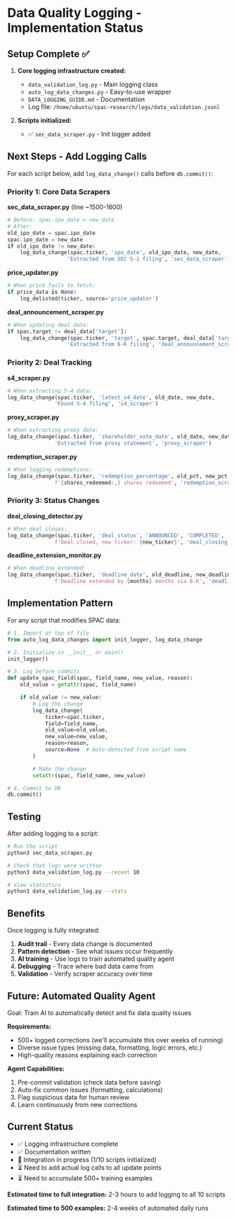 # Data Quality Logging - Implementation Status

## Setup Complete ✅

1. **Core logging infrastructure created:**
   - `data_validation_log.py` - Main logging class
   - `auto_log_data_changes.py` - Easy-to-use wrapper
   - `DATA_LOGGING_GUIDE.md` - Documentation
   - Log file: `/home/ubuntu/spac-research/logs/data_validation.jsonl`

2. **Scripts initialized:**
   - ✅ `sec_data_scraper.py` - Init logger added

## Next Steps - Add Logging Calls

For each script below, add `log_data_change()` calls before `db.commit()`:

### Priority 1: Core Data Scrapers

**sec_data_scraper.py** (line ~1500-1600)
```python
# Before: spac.ipo_date = new_date
# After:
old_ipo_date = spac.ipo_date
spac.ipo_date = new_date
if old_ipo_date != new_date:
    log_data_change(spac.ticker, 'ipo_date', old_ipo_date, new_date,
                   'Extracted from SEC S-1 filing', 'sec_data_scraper')
```

**price_updater.py**
```python
# When price fails to fetch:
if price_data is None:
    log_delisted(ticker, source='price_updater')
```

**deal_announcement_scraper.py**
```python
# When updating deal data:
if spac.target != deal_data['target']:
    log_data_change(spac.ticker, 'target', spac.target, deal_data['target'],
                   'Extracted from 8-K filing', 'deal_announcement_scraper')
```

### Priority 2: Deal Tracking

**s4_scraper.py**
```python
# When extracting S-4 data:
log_data_change(spac.ticker, 'latest_s4_date', old_date, new_date,
               'Found S-4 filing', 's4_scraper')
```

**proxy_scraper.py**
```python
# When extracting proxy data:
log_data_change(spac.ticker, 'shareholder_vote_date', old_date, new_date,
               'Extracted from proxy statement', 'proxy_scraper')
```

**redemption_scraper.py**
```python
# When logging redemptions:
log_data_change(spac.ticker, 'redemption_percentage', old_pct, new_pct,
               f'{shares_redeemed:,} shares redeemed', 'redemption_scraper')
```

### Priority 3: Status Changes

**deal_closing_detector.py**
```python
# When deal closes:
log_data_change(spac.ticker, 'deal_status', 'ANNOUNCED', 'COMPLETED',
               f'Deal closed, new ticker: {new_ticker}', 'deal_closing_detector')
```

**deadline_extension_monitor.py**
```python
# When deadline extended:
log_data_change(spac.ticker, 'deadline_date', old_deadline, new_deadline,
               f'Deadline extended by {months} months via 8-K', 'deadline_extension_monitor')
```

## Implementation Pattern

For any script that modifies SPAC data:

```python
# 1. Import at top of file
from auto_log_data_changes import init_logger, log_data_change

# 2. Initialize in __init__ or main()
init_logger()

# 3. Log before commits
def update_spac_field(spac, field_name, new_value, reason):
    old_value = getattr(spac, field_name)

    if old_value != new_value:
        # Log the change
        log_data_change(
            ticker=spac.ticker,
            field=field_name,
            old_value=old_value,
            new_value=new_value,
            reason=reason,
            source=None  # Auto-detected from script name
        )

        # Make the change
        setattr(spac, field_name, new_value)

# 4. Commit to DB
db.commit()
```

## Testing

After adding logging to a script:

```bash
# Run the script
python3 sec_data_scraper.py

# Check that logs were written
python3 data_validation_log.py --recent 10

# View statistics
python3 data_validation_log.py --stats
```

## Benefits

Once logging is fully integrated:

1. **Audit trail** - Every data change is documented
2. **Pattern detection** - See what issues occur frequently
3. **AI training** - Use logs to train automated quality agent
4. **Debugging** - Trace where bad data came from
5. **Validation** - Verify scraper accuracy over time

## Future: Automated Quality Agent

Goal: Train AI to automatically detect and fix data quality issues

**Requirements:**
- 500+ logged corrections (we'll accumulate this over weeks of running)
- Diverse issue types (missing data, formatting, logic errors, etc.)
- High-quality reasons explaining each correction

**Agent Capabilities:**
1. Pre-commit validation (check data before saving)
2. Auto-fix common issues (formatting, calculations)
3. Flag suspicious data for human review
4. Learn continuously from new corrections

## Current Status

- ✅ Logging infrastructure complete
- ✅ Documentation written
- 🔄 Integration in progress (1/10 scripts initialized)
- ⏳ Need to add actual log calls to all update points
- ⏳ Need to accumulate 500+ training examples

**Estimated time to full integration:** 2-3 hours to add logging to all 10 scripts

**Estimated time to 500 examples:** 2-4 weeks of automated daily runs
